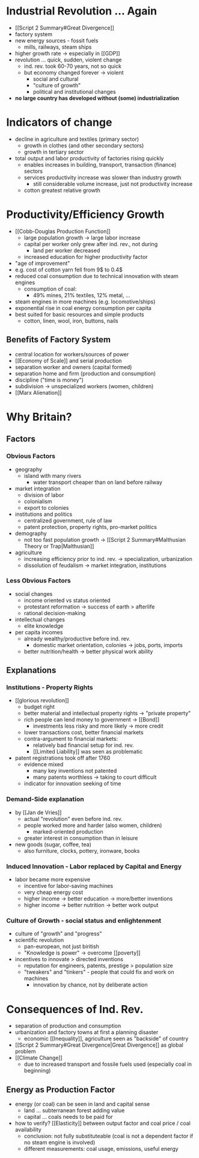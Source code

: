 # Industrial Revolution ... Again
- [[Script 2 Summary#Great Divergence]]
- factory system 
- new energy sources - fossit fuels
	- mills, railways, steam ships
- higher growth rate -> especially in [[GDP]]
- revolution ... quick, sudden, violent change
	- ind. rev. took 60-70 years, not so quick
	- but economy changed forever -> violent
		- social and cultural
		- "culture of growth"
		- political and institutional changes
- **no large country has developed without (some) industrialization**

# Indicators of change
- decline in agriculture and textiles (primary sector)
	- growth in clothes (and other secondary sectors)
	- growth in tertiary sector
- total output and labor productivity of factories rising quickly
	- enables increases in building, transport, transaction (finance) sectors
	- services productivity increase was slower than industry growth
		- still considerable volume increase, just not productivity increase
	- cotton greatest relative growth

# Productivity/Efficiency Growth
- [[Cobb-Douglas Production Function]]
	- large population growth -> large labor increase
	- capital per worker only grew after ind. rev., not during
		- land per worker decreased
	- increased education for higher productivity factor
- "age of improvement"
- e.g. cost of cotton yarn fell from 9$ to 0.4$
- reduced coal consumption due to technical innovation with steam engines
	- consumption of coal:
		- 49% mines, 21% textiles, 12% metal, ...
- steam engines in more machines (e.g. locomotive/ships)
- exponential rise in coal energy consumption per capita
- best suited for basic resources and simple products
	- cotton, linen, wool, iron, buttons, nails

## Benefits of Factory System
- central location for workers/sources of power
- [[Economy of Scale]] and serial production
- separation worker and owners (capital formed)
- separation home and firm (production and consumption)
- discipline ("time is money")
- subdivision -> unspecialized workers (women, children)
- [[Marx Alienation]]

# Why Britain?
## Factors

### Obvious Factors
- geography
	- island with many rivers
		- water transport cheaper than on land before railway 
- market integration
	- division of labor
	- colonialism
	- export to colonies
- institutions and politics
	- centralized government, rule of law
	- patent protection, property rights, pro-market politics
- demography
	- not too fast population growth -> [[Script 2 Summary#Malthusian Theory or Trap|Malthusian]]
- agriculture
	- increasing efficiency prior to ind. rev. -> specialization, urbanization
	- dissolution of feudalism -> market integration, institutions

### Less Obvious Factors
- social changes
	- income oriented vs status oriented
	- protestant reformation -> success of earth > afterlife
	- rational decision-making
- intellectual changes
	- elite knowledge
- per capita incomes
	- already wealthy/productive before ind. rev.
		- domestic market orientation, colonies -> jobs, ports, imports
	- better nutrition/health -> better physical work ability

## Explanations

### Institutions - Property Rights
- [[glorious revolution]]
	- budget right
	- better material and intellectual property rights -> "private property"
	- rich people can lend money to government -> [[Bond]]
		- investments less risky and more likely -> more credit
	- lower transactions cost, better financial markets
	- contra-argument to financial markets:
		- relatively bad financial setup for ind. rev.
		- [[Limited Liability]] was seen as problematic
- patent registrations took off after 1760
	- evidence mixed
		- many key inventions not patented
		- many patents worthless -> taking to court difficult
	- indicator for innovation seeking of time

### Demand-Side explanation
- by [[Jan de Vries]]
	- actual "revolution" even before ind. rev.
	- people worked more and harder (also women, children)
		- marked-oriented production
	- greater interest in consumption than in leisure
- new goods (sugar, coffee, tea)
	- also furniture, clocks, pottery, ironware, books

### Induced Innovation - Labor replaced by Capital and Energy
- labor became more expensive
	- incentive for labor-saving machines
	- very cheap energy cost
	- higher income -> better education -> more/better inventions
	- higher income -> better nutrition -> better work output

### Culture of Growth - social status and enlightenment
- culture of "growth" and "progress"
- scientific revolution
	- pan-european, not just biritish
	- "Knowledge is power" -> overcome [[poverty]]
- incentives to innovate > directed inventions
	- reputation for engineers, patents, prestige > population size
	- "tweakers" and "tinkers" - people that could fix and work on machines
		- innovation by chance, not by deliberate action

# Consequences of Ind. Rev.
- separation of production and consumption
- urbanization and factory towns at first a planning disaster
	- economic [[Inequality]], agriculture seen as "backside" of country
- [[Script 2 Summary#Great Divergence|Great Divergence]] as global problem
- [[Climate Change]]
	- due to increased transport and fossile fuels used (especially coal in beginning)

## Energy as Production Factor
- energy (or coal) can be seen in land and capital sense
	- land ... subterranean forest adding value
	- capital ... coals needs to be paid for
- how to verify? [[Elasticity]] between output factor and coal price / coal availability
	- conclusion: not fully substituteable (coal is not a dependent factor if no steam engine is involved)
	- different measurements: coal usage, emissions, useful energy